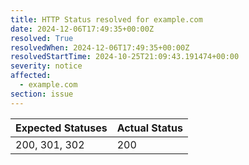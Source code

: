 ```yaml
---
title: HTTP Status resolved for example.com
date: 2024-12-06T17:49:35+00:00Z
resolved: True
resolvedWhen: 2024-12-06T17:49:35+00:00Z
resolvedStartTime: 2024-10-25T21:09:43.191474+00:00
severity: notice
affected:
  - example.com
section: issue
---
```


| Expected Statuses | Actual Status  |
|-------------------|----------------|
| 200, 301, 302 | 200 |

